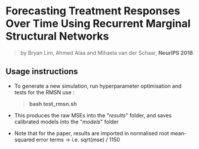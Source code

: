 # Forecasting Treatment Responses Over Time Using Recurrent Marginal Structural Networks
> by Bryan Lim, Ahmed Alaa and Mihaela van der Schaar, **NeurIPS 2018**

## Usage instructions
* To generate a new simulation, run hyperparameter optimisation and tests for the RMSN use : 


    > **bash test_rmsn.sh**
* This produces the raw MSEs into the "*results*" folder, and saves calibrated models into the "*models*" folder
* Note that for the paper, results are imported in normalised root mean-squared error terms -> i.e. sqrt(mse) / 1150
